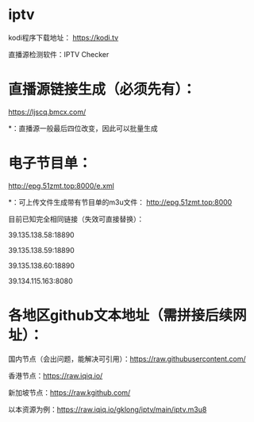 # iptv
kodi程序下载地址：
https://kodi.tv

直播源检测软件：IPTV Checker

# 直播源链接生成（必须先有）：
https://ljscq.bmcx.com/

*：直播源一般最后四位改变，因此可以批量生成

# 电子节目单：
http://epg.51zmt.top:8000/e.xml

*：可上传文件生成带有节目单的m3u文件：
http://epg.51zmt.top:8000



目前已知完全相同链接（失效可直接替换）：

39.135.138.58:18890

39.135.138.59:18890

39.135.138.60:18890

39.134.115.163:8080


# 各地区github文本地址（需拼接后续网址）：

国内节点（会出问题，能解决可引用）：https://raw.githubusercontent.com/

香港节点：https://raw.iqiq.io/

新加坡节点：https://raw.kgithub.com/

以本资源为例：https://raw.iqiq.io/gklong/iptv/main/iptv.m3u8
